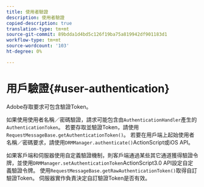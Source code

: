 ```yaml
---
title: 使用者驗證
description: 使用者驗證
copied-description: true
translation-type: tm+mt
source-git-commit: 89bdda1d4bd5c126f19ba75a819942df901183d1
workflow-type: tm+mt
source-wordcount: '103'
ht-degree: 0%

---
```



# 用戶驗證{#user-authentication}

Adobe存取要求可包含驗證Token。

如果使用使用者名稱／密碼驗證，請求可能包含由`AuthenticationHandler`產生的`AuthenticationToken`。 若要存取並驗證Token，請使用`RequestMessageBase.getAuthenticationToken()`。 若要在用戶端上起始使用者名稱／密碼要求，請使用`DRMManager.authenticate()`ActionScript或iOS API。

如果客戶端和伺服器使用自定義驗證機制，則客戶端通過某些其它通道獲得驗證令牌，並使用`DRMManager.setAuthenticationToken`ActionScript3.0 API設定自定義驗證令牌。 使用`RequestMessageBase.getRawAuthenticationToken()`取得自訂驗證Token。 伺服器實作負責決定自訂驗證Token是否有效。
